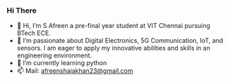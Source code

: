 ### Hi There
- 👋 Hi, I’m S Afreen a pre-final year student at VIT Chennai pursuing BTech ECE.
- 👀 I’m passionate about Digital Electronics, 5G Communication, IoT, and sensors. I am eager to apply my innovative abilities and skills in an engineering environment.
- 🌱 I’m currently learning python
- 📫 Mail: afreenshajakhan23@gmail.com


<!---
Afreen2302/Afreen2302 is a ✨ special ✨ repository because its `README.md` (this file) appears on your GitHub profile.
You can click the Preview link to take a look at your changes.
--->
